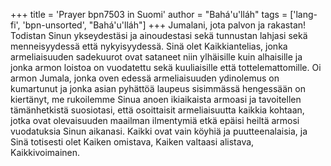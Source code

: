 +++
title = 'Prayer bpn7503 in Suomi'
author = "Bahá'u'lláh"
tags = ['lang-fi', 'bpn-unsorted', "Bahá'u'lláh"]
+++
Jumalani, jota palvon ja rakastan! Todistan Sinun ykseydestäsi ja ainoudestasi sekä tunnustan lahjasi sekä menneisyydessä että nykyisyydessä. Sinä olet Kaikkiantelias, jonka armeliaisuuden sadekuurot ovat sataneet niin ylhäisille kuin alhaisille ja jonka armon loistoa on vuodatettu sekä kuuliaisille että tottelemattomille. 
Oi armon Jumala, jonka oven edessä armeliaisuuden ydinolemus on kumartunut ja jonka asian pyhättöä laupeus sisimmässä hengessään on kiertänyt, me rukoilemme Sinua anoen ikiaikaista armoasi ja tavoitellen tämänhetkistä suosiotasi, että osoittaisit armeliaisuutta kaikkia kohtaan, jotka ovat olevaisuuden maailman ilmentymiä etkä epäisi heiltä armosi vuodatuksia Sinun aikanasi.
Kaikki ovat vain köyhiä ja puutteenalaisia, ja Sinä totisesti olet Kaiken omistava, Kaiken valtaasi alistava, Kaikkivoimainen.
